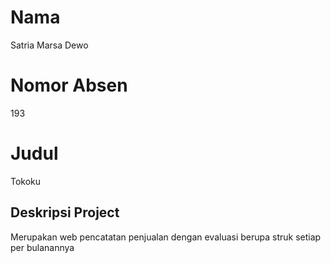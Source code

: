 

# Nama
Satria Marsa Dewo
# Nomor Absen
193
# Judul
Tokoku
## Deskripsi Project
Merupakan web pencatatan penjualan dengan evaluasi berupa struk setiap per bulanannya
